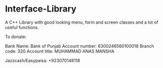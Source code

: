 # Interface-Library
A C++ Library with good looking menu, form and screen classes and a lot of useful functions.

To donate:

Bank Name: Bank of Punjab
Account number: 6300246560100018
Branch code: 320
Account title: MUHAMMAD ANAS MANSHA

Jazzcash/Easypaisa: +923070148118 
